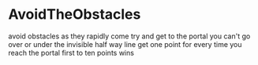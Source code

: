 # AvoidTheObstacles
avoid obstacles as they rapidly come
try and get to the portal
you can't go over or under the invisible half way line
get one point for every time you reach the portal
first to ten points wins
